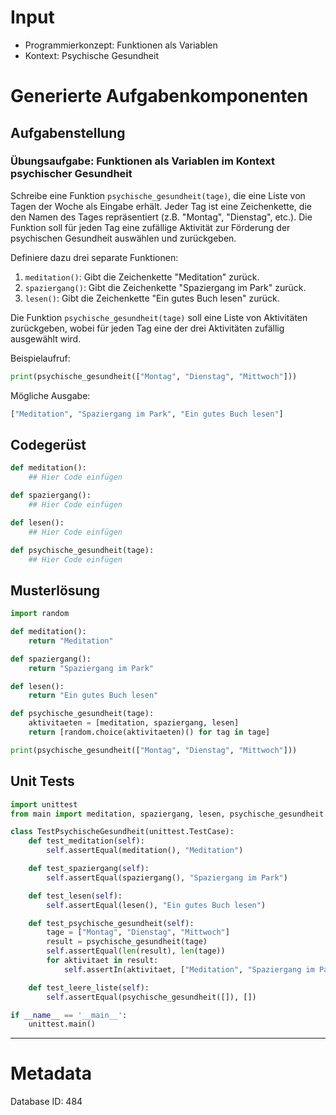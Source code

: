 # Input
- Programmierkonzept: Funktionen als Variablen
- Kontext: Psychische Gesundheit

# Generierte Aufgabenkomponenten
## Aufgabenstellung
### Übungsaufgabe: Funktionen als Variablen im Kontext psychischer Gesundheit

Schreibe eine Funktion `psychische_gesundheit(tage)`, die eine Liste von Tagen der Woche als Eingabe erhält. Jeder Tag ist eine Zeichenkette, die den Namen des Tages repräsentiert (z.B. "Montag", "Dienstag", etc.). Die Funktion soll für jeden Tag eine zufällige Aktivität zur Förderung der psychischen Gesundheit auswählen und zurückgeben. 

Definiere dazu drei separate Funktionen:
1. `meditation()`: Gibt die Zeichenkette "Meditation" zurück.
2. `spaziergang()`: Gibt die Zeichenkette "Spaziergang im Park" zurück.
3. `lesen()`: Gibt die Zeichenkette "Ein gutes Buch lesen" zurück.

Die Funktion `psychische_gesundheit(tage)` soll eine Liste von Aktivitäten zurückgeben, wobei für jeden Tag eine der drei Aktivitäten zufällig ausgewählt wird.

Beispielaufruf:
```python
print(psychische_gesundheit(["Montag", "Dienstag", "Mittwoch"]))
```

Mögliche Ausgabe:
```python
["Meditation", "Spaziergang im Park", "Ein gutes Buch lesen"]
```

## Codegerüst
```python
def meditation():
    ## Hier Code einfügen

def spaziergang():
    ## Hier Code einfügen

def lesen():
    ## Hier Code einfügen

def psychische_gesundheit(tage):
    ## Hier Code einfügen
```

## Musterlösung
```python
import random

def meditation():
    return "Meditation"

def spaziergang():
    return "Spaziergang im Park"

def lesen():
    return "Ein gutes Buch lesen"

def psychische_gesundheit(tage):
    aktivitaeten = [meditation, spaziergang, lesen]
    return [random.choice(aktivitaeten)() for tag in tage]

print(psychische_gesundheit(["Montag", "Dienstag", "Mittwoch"]))
```

## Unit Tests
```python
import unittest
from main import meditation, spaziergang, lesen, psychische_gesundheit

class TestPsychischeGesundheit(unittest.TestCase):
    def test_meditation(self):
        self.assertEqual(meditation(), "Meditation")

    def test_spaziergang(self):
        self.assertEqual(spaziergang(), "Spaziergang im Park")

    def test_lesen(self):
        self.assertEqual(lesen(), "Ein gutes Buch lesen")

    def test_psychische_gesundheit(self):
        tage = ["Montag", "Dienstag", "Mittwoch"]
        result = psychische_gesundheit(tage)
        self.assertEqual(len(result), len(tage))
        for aktivitaet in result:
            self.assertIn(aktivitaet, ["Meditation", "Spaziergang im Park", "Ein gutes Buch lesen"])

    def test_leere_liste(self):
        self.assertEqual(psychische_gesundheit([]), [])

if __name__ == '__main__':
    unittest.main()
```
___
# Metadata
Database ID: 484
